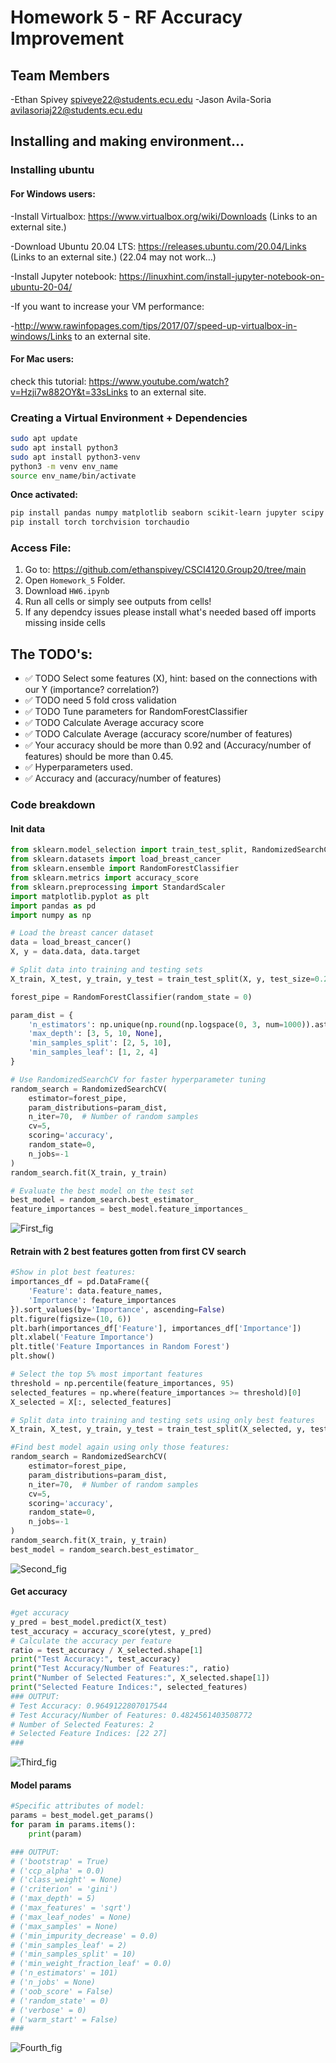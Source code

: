 # Homework 5 - RF Accuracy Improvement

## Team Members
-Ethan Spivey spiveye22@students.ecu.edu
-Jason Avila-Soria avilasoriaj22@students.ecu.edu

## Installing and making environment...

### Installing ubuntu

#### For Windows users:

-Install Virtualbox: https://www.virtualbox.org/wiki/Downloads (Links to an external site.)

-Download Ubuntu 20.04 LTS:  https://releases.ubuntu.com/20.04/Links (Links to an external site.) (22.04 may not work…)

-Install Jupyter notebook: https://linuxhint.com/install-jupyter-notebook-on-ubuntu-20-04/

-If you want to increase your VM performance:

-http://www.rawinfopages.com/tips/2017/07/speed-up-virtualbox-in-windows/Links to an external site.

#### For Mac users:

check this tutorial:
https://www.youtube.com/watch?v=Hzji7w882OY&t=33sLinks to an external site.

### Creating a Virtual Environment + Dependencies

```bash
sudo apt update
sudo apt install python3
sudo apt install python3-venv
python3 -m venv env_name
source env_name/bin/activate
```
**Once activated:**
```bash
pip install pandas numpy matplotlib seaborn scikit-learn jupyter scipy tensorflow keras yellowbrick
pip install torch torchvision torchaudio
```

### Access File:
1. Go to: https://github.com/ethanspivey/CSCI4120.Group20/tree/main
2. Open `Homework_5` Folder.
3. Download `HW6.ipynb`
4. Run all cells or simply see outputs from cells!
5. If any dependcy issues please install what's needed based off imports missing inside cells

## The TODO's:

* ✅ TODO Select some features (X), hint: based on the connections with our Y (importance? correlation?) 
* ✅ TODO need 5 fold cross validation
* ✅ TODO Tune parameters for RandomForestClassifier
* ✅ TODO Calculate Average accuracy score
* ✅ TODO Calculate Average (accuracy score/number of features)
* ✅ Your accuracy should be more than 0.92 and (Accuracy/number of features) should be more than 0.45.
* ✅ Hyperparameters used.
* ✅ Accuracy and (accuracy/number of features)

### Code breakdown

#### Init data
```py
from sklearn.model_selection import train_test_split, RandomizedSearchCV
from sklearn.datasets import load_breast_cancer
from sklearn.ensemble import RandomForestClassifier
from sklearn.metrics import accuracy_score
from sklearn.preprocessing import StandardScaler
import matplotlib.pyplot as plt
import pandas as pd
import numpy as np

# Load the breast cancer dataset
data = load_breast_cancer()
X, y = data.data, data.target

# Split data into training and testing sets
X_train, X_test, y_train, y_test = train_test_split(X, y, test_size=0.2, random_state=0)

forest_pipe = RandomForestClassifier(random_state = 0)

param_dist = {
    'n_estimators': np.unique(np.round(np.logspace(0, 3, num=1000)).astype(int)),
    'max_depth': [3, 5, 10, None],
    'min_samples_split': [2, 5, 10],
    'min_samples_leaf': [1, 2, 4]
}

# Use RandomizedSearchCV for faster hyperparameter tuning
random_search = RandomizedSearchCV(
    estimator=forest_pipe,
    param_distributions=param_dist,
    n_iter=70,  # Number of random samples
    cv=5,
    scoring='accuracy',
    random_state=0,
    n_jobs=-1
)
random_search.fit(X_train, y_train)

# Evaluate the best model on the test set
best_model = random_search.best_estimator_
feature_importances = best_model.feature_importances_
```
![First_fig](https://github.com/ethanspivey/CSCI4120.Group20/blob/main/Homework_5/hw6_1.png)

#### Retrain with 2 best features gotten from first CV search

```py
#Show in plot best features:
importances_df = pd.DataFrame({
    'Feature': data.feature_names,
    'Importance': feature_importances
}).sort_values(by='Importance', ascending=False)
plt.figure(figsize=(10, 6))
plt.barh(importances_df['Feature'], importances_df['Importance'])
plt.xlabel('Feature Importance')
plt.title('Feature Importances in Random Forest')
plt.show()

# Select the top 5% most important features
threshold = np.percentile(feature_importances, 95)
selected_features = np.where(feature_importances >= threshold)[0]
X_selected = X[:, selected_features]

# Split data into training and testing sets using only best features
X_train, X_test, y_train, y_test = train_test_split(X_selected, y, test_size=0.2, random_state=0)

#Find best model again using only those features:
random_search = RandomizedSearchCV(
    estimator=forest_pipe,
    param_distributions=param_dist,
    n_iter=70,  # Number of random samples
    cv=5,
    scoring='accuracy',
    random_state=0,
    n_jobs=-1
)
random_search.fit(X_train, y_train)
best_model = random_search.best_estimator_
```
![Second_fig](https://github.com/ethanspivey/CSCI4120.Group20/blob/main/Homework_5/hw6_2.png)

#### Get accuracy

```py
#get accuracy
y_pred = best_model.predict(X_test)
test_accuracy = accuracy_score(ytest, y_pred)
# Calculate the accuracy per feature
ratio = test_accuracy / X_selected.shape[1]
print("Test Accuracy:", test_accuracy)
print("Test Accuracy/Number of Features:", ratio)
print("Number of Selected Features:", X_selected.shape[1])
print("Selected Feature Indices:", selected_features)
### OUTPUT:
# Test Accuracy: 0.9649122807017544
# Test Accuracy/Number of Features: 0.4824561403508772
# Number of Selected Features: 2
# Selected Feature Indices: [22 27]
###
```
![Third_fig](https://github.com/ethanspivey/CSCI4120.Group20/blob/main/Homework_5/hw6_3.png)

#### Model params

```py
#Specific attributes of model:
params = best_model.get_params()
for param in params.items():
    print(param)

### OUTPUT:
# ('bootstrap' = True)
# ('ccp_alpha' = 0.0)
# ('class_weight' = None)
# ('criterion' = 'gini')
# ('max_depth' = 5)
# ('max_features' = 'sqrt')
# ('max_leaf_nodes' = None)
# ('max_samples' = None)
# ('min_impurity_decrease' = 0.0)
# ('min_samples_leaf' = 2)
# ('min_samples_split' = 10)
# ('min_weight_fraction_leaf' = 0.0)
# ('n_estimators' = 101)
# ('n_jobs' = None)
# ('oob_score' = False)
# ('random_state' = 0)
# ('verbose' = 0)
# ('warm_start' = False)
###
```

![Fourth_fig](https://github.com/ethanspivey/CSCI4120.Group20/blob/main/Homework_5/hw6_4.png)


